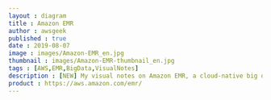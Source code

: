 ```yaml
---
layout : diagram
title : Amazon EMR
author : awsgeek
published : true
date : 2019-08-07
image : images/Amazon-EMR_en.jpg
thumbnail : images/Amazon-EMR-thumbnail_en.jpg
tags : [AWS,EMR,BigData,VisualNotes]
description : [NEW] My visual notes on Amazon EMR, a cloud-native big data platform using a hosted Hadoop framework
product : https://aws.amazon.com/emr/
---
```

